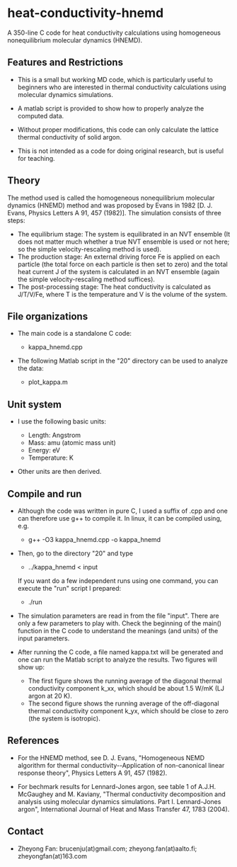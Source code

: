 # heat-conductivity-hnemd
A 350-line C code for heat conductivity calculations using homogeneous nonequilibrium molecular dynamics (HNEMD).

## Features and Restrictions

* This is a small but working MD code, which is particularly useful to beginners who are interested in thermal conductivity calculations using molecular dynamics simulations.

* A matlab script is provided to show how to properly analyze the computed data. 

* Without proper modifications, this code can only calculate the lattice thermal conductivity of solid argon. 
  
* This is not intended as a code for doing original research, but is useful for teaching.

## Theory
The method used is called the homogeneous nonequilibrium molecular dynamics (HNEMD) method and was proposed by Evans in 1982 [D. J. Evans, Physics Letters A 91, 457 (1982)]. The simulation consists of three steps:
* The equilibrium stage: The system is equilibrated in an NVT ensemble (It does not matter much whether a true NVT ensemble is used or not here; so the simple velocity-rescaling method is used).
* The production stage: An external driving force Fe is applied on each particle (the total force on each particle is then set to zero) and the total heat current J of the system is calculated in an NVT ensemble (again the simple velocity-rescaling method suffices).
* The post-processing stage: The heat conductivity is calculated as J/T/V/Fe, where T is the temperature and V is the volume of the system.
  
## File organizations

* The main code is a standalone C code:
  * kappa_hnemd.cpp

* The following Matlab script in the "20" directory can be used to analyze the data:
  * plot_kappa.m

## Unit system

* I use the following basic units:
  * Length: Angstrom
  * Mass: amu (atomic mass unit)
  * Energy: eV
  * Temperature: K
  
* Other units are then derived.

## Compile and run

* Although the code was written in pure C, I used a suffix of .cpp and one can therefore use g++ to compile it. In linux, it can be compiled using, e.g.
  * g++ -O3 kappa_hnemd.cpp -o kappa_hnemd
  
* Then, go to the directory "20" and type 
  * ../kappa_hnemd < input 
  
  If you want do a few independent runs using one command, you can execute the "run" script I prepared:
  * ./run
  
* The simulation parameters are read in from the file "input". There are only a few parameters to play with. Check the beginning of the main() function in the C code to understand the meanings (and units) of the input parameters.
  
* After running the C code, a file named kappa.txt will be generated and one can run the Matlab script to analyze the results. Two figures will show up:
  * The first figure shows the running average of the diagonal thermal conductivity component k_xx, which should be about 1.5 W/mK (LJ argon at 20 K).
  * The second figure shows the running average of the off-diagonal thermal conductivity component k_yx, which should be close to zero (the system is isotropic).
  
## References

* For the HNEMD method, see D. J. Evans, "Homogeneous NEMD algorithm for thermal conductivity--Application of non-canonical linear response theory", Physics Letters A 91, 457 (1982).

* For bechmark results for Lennard-Jones argon, see table 1 of A.J.H. McGaughey and M. Kaviany, "Thermal conductivity decomposition and analysis using molecular dynamics simulations. Part I. Lennard-Jones argon", International Journal of Heat and Mass Transfer 47, 1783 (2004).

## Contact

* Zheyong Fan: brucenju(at)gmail.com; zheyong.fan(at)aalto.fi; zheyongfan(at)163.com

